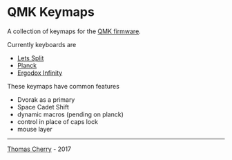 # QMK Keymaps #

A collection of keymaps for the [QMK firmware](https://github.com/qmk/qmk_firmware). 

Currently keyboards are

* [Lets Split](lets_split)
* [Planck](planck)
* [Ergodox Infinity](ergodox_infinity)

These keymaps have common features

* Dvorak as a primary
* Space Cadet Shift
* dynamic macros (pending on planck)
* control in place of caps lock
* mouse layer

----
[Thomas Cherry](mailto:thomas.cherry@gmail.com) - 2017
